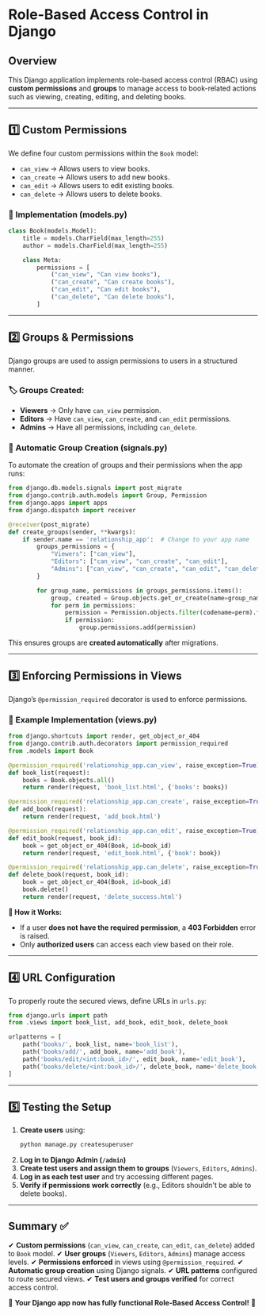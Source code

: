# Role-Based Access Control in Django

## Overview
This Django application implements role-based access control (RBAC) using **custom permissions** and **groups** to manage access to book-related actions such as viewing, creating, editing, and deleting books.

---
## 1️⃣ Custom Permissions

We define four custom permissions within the `Book` model:
- `can_view` → Allows users to view books.
- `can_create` → Allows users to add new books.
- `can_edit` → Allows users to edit existing books.
- `can_delete` → Allows users to delete books.

### 📌 Implementation (models.py)
```python
class Book(models.Model):
    title = models.CharField(max_length=255)
    author = models.CharField(max_length=255)

    class Meta:
        permissions = [
            ("can_view", "Can view books"),
            ("can_create", "Can create books"),
            ("can_edit", "Can edit books"),
            ("can_delete", "Can delete books"),
        ]
```

---
## 2️⃣ Groups & Permissions
Django groups are used to assign permissions to users in a structured manner.

### 🏷️ Groups Created:
- **Viewers** → Only have `can_view` permission.
- **Editors** → Have `can_view`, `can_create`, and `can_edit` permissions.
- **Admins** → Have all permissions, including `can_delete`.

### 📌 Automatic Group Creation (signals.py)
To automate the creation of groups and their permissions when the app runs:
```python
from django.db.models.signals import post_migrate
from django.contrib.auth.models import Group, Permission
from django.apps import apps
from django.dispatch import receiver

@receiver(post_migrate)
def create_groups(sender, **kwargs):
    if sender.name == 'relationship_app':  # Change to your app name
        groups_permissions = {
            "Viewers": ["can_view"],
            "Editors": ["can_view", "can_create", "can_edit"],
            "Admins": ["can_view", "can_create", "can_edit", "can_delete"],
        }

        for group_name, permissions in groups_permissions.items():
            group, created = Group.objects.get_or_create(name=group_name)
            for perm in permissions:
                permission = Permission.objects.filter(codename=perm).first()
                if permission:
                    group.permissions.add(permission)
```

This ensures groups are **created automatically** after migrations.

---
## 3️⃣ Enforcing Permissions in Views
Django’s `@permission_required` decorator is used to enforce permissions.

### 📌 Example Implementation (views.py)
```python
from django.shortcuts import render, get_object_or_404
from django.contrib.auth.decorators import permission_required
from .models import Book

@permission_required('relationship_app.can_view', raise_exception=True)
def book_list(request):
    books = Book.objects.all()
    return render(request, 'book_list.html', {'books': books})

@permission_required('relationship_app.can_create', raise_exception=True)
def add_book(request):
    return render(request, 'add_book.html')

@permission_required('relationship_app.can_edit', raise_exception=True)
def edit_book(request, book_id):
    book = get_object_or_404(Book, id=book_id)
    return render(request, 'edit_book.html', {'book': book})

@permission_required('relationship_app.can_delete', raise_exception=True)
def delete_book(request, book_id):
    book = get_object_or_404(Book, id=book_id)
    book.delete()
    return render(request, 'delete_success.html')
```

**🔹 How it Works:**
- If a user **does not have the required permission**, a **403 Forbidden** error is raised.
- Only **authorized users** can access each view based on their role.

---
## 4️⃣ URL Configuration

To properly route the secured views, define URLs in `urls.py`:
```python
from django.urls import path
from .views import book_list, add_book, edit_book, delete_book

urlpatterns = [
    path('books/', book_list, name='book_list'),
    path('books/add/', add_book, name='add_book'),
    path('books/edit/<int:book_id>/', edit_book, name='edit_book'),
    path('books/delete/<int:book_id>/', delete_book, name='delete_book'),
]
```

---
## 5️⃣ Testing the Setup
1. **Create users** using:
   ```sh
   python manage.py createsuperuser
   ```
2. **Log in to Django Admin (`/admin`)**
3. **Create test users and assign them to groups** (`Viewers`, `Editors`, `Admins`).
4. **Log in as each test user** and try accessing different pages.
5. **Verify if permissions work correctly** (e.g., Editors shouldn't be able to delete books).

---
## Summary ✅
✔ **Custom permissions** (`can_view`, `can_create`, `can_edit`, `can_delete`) added to `Book` model.
✔ **User groups** (`Viewers`, `Editors`, `Admins`) manage access levels.
✔ **Permissions enforced** in views using `@permission_required`.
✔ **Automatic group creation** using Django signals.
✔ **URL patterns** configured to route secured views.
✔ **Test users and groups verified** for correct access control.

🎉 **Your Django app now has fully functional Role-Based Access Control!** 🚀

